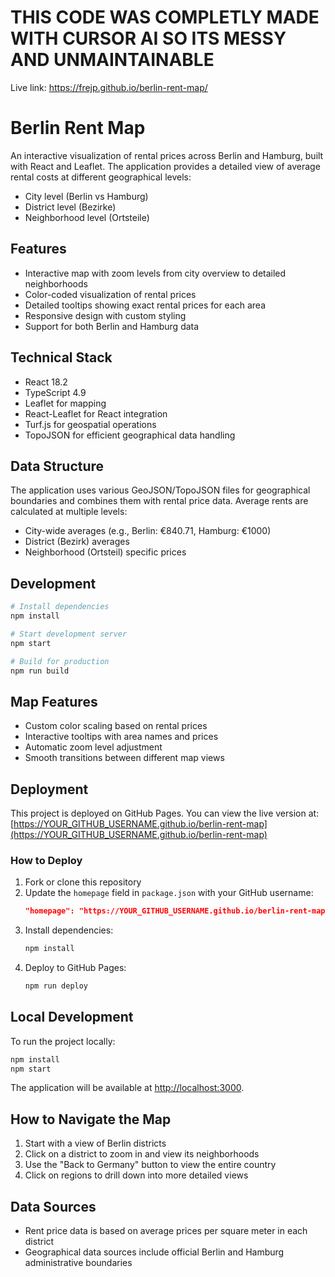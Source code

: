 # THIS CODE WAS COMPLETLY MADE WITH CURSOR AI SO ITS MESSY AND UNMAINTAINABLE

Live link: https://frejp.github.io/berlin-rent-map/

# Berlin Rent Map

An interactive visualization of rental prices across Berlin and Hamburg, built with React and Leaflet. The application provides a detailed view of average rental costs at different geographical levels:

- City level (Berlin vs Hamburg)
- District level (Bezirke)
- Neighborhood level (Ortsteile)

## Features

- Interactive map with zoom levels from city overview to detailed neighborhoods
- Color-coded visualization of rental prices
- Detailed tooltips showing exact rental prices for each area
- Responsive design with custom styling
- Support for both Berlin and Hamburg data

## Technical Stack

- React 18.2
- TypeScript 4.9
- Leaflet for mapping
- React-Leaflet for React integration
- Turf.js for geospatial operations
- TopoJSON for efficient geographical data handling

## Data Structure

The application uses various GeoJSON/TopoJSON files for geographical boundaries and combines them with rental price data. Average rents are calculated at multiple levels:

- City-wide averages (e.g., Berlin: €840.71, Hamburg: €1000)
- District (Bezirk) averages
- Neighborhood (Ortsteil) specific prices

## Development

```bash
# Install dependencies
npm install

# Start development server
npm start

# Build for production
npm run build
```

## Map Features

- Custom color scaling based on rental prices
- Interactive tooltips with area names and prices
- Automatic zoom level adjustment
- Smooth transitions between different map views

## Deployment

This project is deployed on GitHub Pages. You can view the live version at:
[https://YOUR_GITHUB_USERNAME.github.io/berlin-rent-map](https://YOUR_GITHUB_USERNAME.github.io/berlin-rent-map)

### How to Deploy

1. Fork or clone this repository
2. Update the `homepage` field in `package.json` with your GitHub username:
   ```json
   "homepage": "https://YOUR_GITHUB_USERNAME.github.io/berlin-rent-map"
   ```
3. Install dependencies:
   ```bash
   npm install
   ```
4. Deploy to GitHub Pages:
   ```bash
   npm run deploy
   ```

## Local Development

To run the project locally:

```bash
npm install
npm start
```

The application will be available at [http://localhost:3000](http://localhost:3000).

## How to Navigate the Map

1. Start with a view of Berlin districts
2. Click on a district to zoom in and view its neighborhoods
3. Use the "Back to Germany" button to view the entire country
4. Click on regions to drill down into more detailed views

## Data Sources

- Rent price data is based on average prices per square meter in each district
- Geographical data sources include official Berlin and Hamburg administrative boundaries
